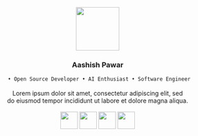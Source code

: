 <div align="center">
	<img src="https://media.giphy.com/media/WFZvB7VIXBgiz3oDXE/giphy.gif" width="100"/>
	<h3>Aashish Pawar</h3>
	<code> • Open Source Developer • AI Enthusiast • Software Engineer</code> <br /><br />
	Lorem ipsum dolor sit amet, consectetur adipiscing elit, sed 
	<br />
	 do eiusmod tempor incididunt ut labore et dolore magna aliqua.
	<br />
	<br />
	<img height ="40px" src="https://img.shields.io/badge/Java-ED8B00?style=for-the-badge&logo=java&logoColor=white"/>
	<img height ="40px" src="https://img.shields.io/badge/Python-FFD43B?style=for-the-badge&logo=python&logoColor=blue"/>
	<img height ="40px" src="https://img.shields.io/badge/React-20232A?style=for-the-badge&logo=react&logoColor=61DAFB"/>
	<img height ="40px" src="https://img.shields.io/badge/JavaScript-323330?style=for-the-badge&logo=javascript&logoColor=F7DF1E"/>
	<br>
	<br>
<!-- <img src="https://gcdnb.pbrd.co/images/PkvhrDxPnwNh.png?o=1"/> -->
<!--   <img width="400px" src="https://ngsup.com/wp-content/uploads/wifi.gif" />   -->
<!-- 	<br/> -->
<!--   <img width = "600px" src="https://ampron.eu/wp-content/uploads/2019/01/code-developer.gif"> -->
<!-- 	https://www.google.com/search?q=svg+animations&tbm=isch&ictx=1&tbs=rimg:CTJoo4xZ9fdRIggyaKOMWfX3USoSCTJoo4xZ9fdREcufWdd_1QLpp&hl=en-US&sa=X&ved=2ahUKEwjdvoqM0Nr3AhVCRmwGHWOxCpgQiRx6BAgAEAQ&biw=1351&bih=636 -->
	
	
</div>
